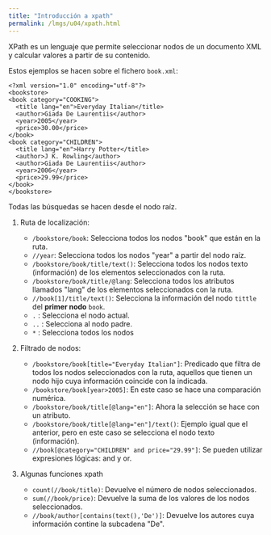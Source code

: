 ```yaml
---
title: "Introducción a xpath"
permalink: /lmgs/u04/xpath.html
---
```


XPath es un lenguaje que permite seleccionar nodos de un documento XML y calcular valores a partir de su contenido.

Estos ejemplos se hacen sobre el fichero `book.xml`:

	<?xml version="1.0" encoding="utf-8"?>
	<bookstore>
	<book category="COOKING">
	  <title lang="en">Everyday Italian</title>
	  <author>Giada De Laurentiis</author>
	  <year>2005</year>
	  <price>30.00</price>
	</book>
	<book category="CHILDREN">
	  <title lang="en">Harry Potter</title>
	  <author>J K. Rowling</author>
	  <author>Giada De Laurentiis</author>
	  <year>2006</year>
	  <price>29.99</price>
	</book>
	</bookstore>

Todas las búsquedas se hacen desde el nodo raíz.

1. Ruta de localización:

	* `/bookstore/book`: Selecciona todos los nodos "book" que están en la ruta.
	* `//year`: Selecciona todos los nodos "year" a partir del nodo raíz.
	* `/bookstore/book/title/text()`: Selecciona todos los nodos texto (información) de los elementos seleccionados con la ruta.
	* `/bookstore/book/title/@lang`: Selecciona todos los atributos llamados "lang" de los elementos seleccionados con la ruta.
	* `//book[1]/title/text()`: Selecciona la información del nodo `tittle` del **primer nodo** `book`.
	* `.` : Selecciona el nodo actual.
	* `..` : Selecciona al nodo padre.
	* `*` : Selecciona todos los nodos

2. Filtrado de nodos:

	* `/bookstore/book[title="Everyday Italian"]`: Predicado que filtra de todos los nodos seleccionados con la ruta, aquellos que tienen un nodo hijo cuya información coincide con la indicada.
	* `/bookstore/book[year>2005]`: En este caso se hace una comparación numérica.
	* `/bookstore/book/title[@lang="en"]`: Ahora la selección se hace con un atributo.
	* `/bookstore/book/title[@lang="en"]/text()`: Ejemplo igual que el anterior, pero en este caso se selecciona el nodo texto (información).
	* `//book[@category="CHILDREN" and price="29.99"]`: Se pueden utilizar expresiones lógicas: and y or.

3. Algunas funciones xpath

	* `count(//book/title)`: Devuelve el número de nodos seleccionados.
	* `sum(//book/price)`: Devuelve la suma de los valores de los nodos seleccionados.
	* `//book/author[contains(text(),'De')]`: Devuelve los autores cuya información contine la subcadena "De".